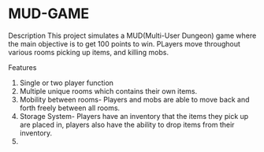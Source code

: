 # MUD-GAME

Description
This project simulates a MUD(Multi-User Dungeon) game where the main objective is to get 100 points to win. PLayers move throughout various rooms picking up items, and killing mobs.

Features
1. Single or two player function
2. Multiple unique rooms which contains their own items.
2. Mobility between rooms- Players and mobs are able to move back and forth freely between all rooms.
3. Storage System- Players have an inventory that the items they pick up are placed in, players also have the ability to drop items from their inventory.
4.
